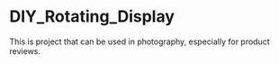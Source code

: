 # DIY_Rotating_Display
 This is project that can be used in photography, especially for product reviews.

